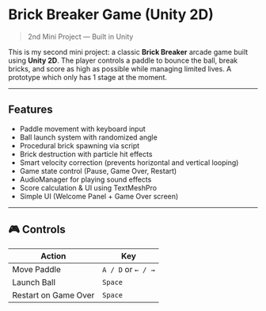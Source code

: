 # Brick Breaker Game (Unity 2D)
> 2nd Mini Project — Built in Unity

This is my second mini project: a classic **Brick Breaker** arcade game built using **Unity 2D**. The player controls a paddle to bounce the ball, break bricks, and score as high as possible while managing limited lives. 
A prototype which only has 1 stage at the moment.

---

## Features

- Paddle movement with keyboard input
- Ball launch system with randomized angle
- Procedural brick spawning via script
- Brick destruction with particle hit effects
- Smart velocity correction (prevents horizontal and vertical looping)
- Game state control (Pause, Game Over, Restart)
- AudioManager for playing sound effects
- Score calculation & UI using TextMeshPro
- Simple UI (Welcome Panel + Game Over screen)

---

## 🎮 Controls

| Action           | Key               |
|------------------|-------------------|
| Move Paddle      | `A / D` or `← / →` |
| Launch Ball      | `Space`           |
| Restart on Game Over | `Space`       |

